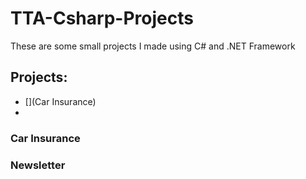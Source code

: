 # TTA-Csharp-Projects
These are some small projects I made using C# and .NET Framework
## Projects:
- [](Car Insurance)
- [](Newsletter)
### Car Insurance
### Newsletter
